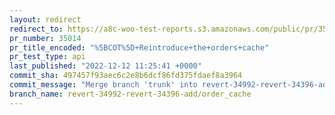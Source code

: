 ```yaml
---
layout: redirect
redirect_to: https://a8c-woo-test-reports.s3.amazonaws.com/public/pr/35014/api/index.html
pr_number: 35014
pr_title_encoded: "%5BCOT%5D+Reintroduce+the+orders+cache"
pr_test_type: api
last_published: "2022-12-12 11:25:41 +0000"
commit_sha: 497457f93aec6c2e8b6dcf86fd375fdaef8a3964
commit_message: "Merge branch 'trunk' into revert-34992-revert-34396-add/order_cache"
branch_name: revert-34992-revert-34396-add/order_cache
---
```

